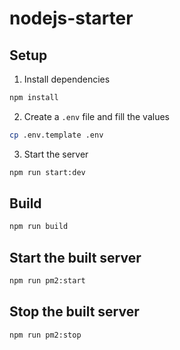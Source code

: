 # nodejs-starter

## Setup

1. Install dependencies

```bash
npm install
```

2. Create a `.env` file and fill the values

```bash
cp .env.template .env
```

3. Start the server

```bash
npm run start:dev
```

## Build

```bash
npm run build
```

## Start the built server

```bash
npm run pm2:start
```

## Stop the built server

```bash
npm run pm2:stop
```
